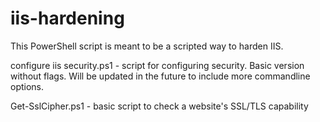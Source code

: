 # iis-hardening
This PowerShell script is meant to be a scripted way to harden IIS.

configure iis security.ps1 - script for configuring security. Basic version without flags. Will be updated in the future to include more commandline options.

Get-SslCipher.ps1 - basic script to check a website's SSL/TLS capability
